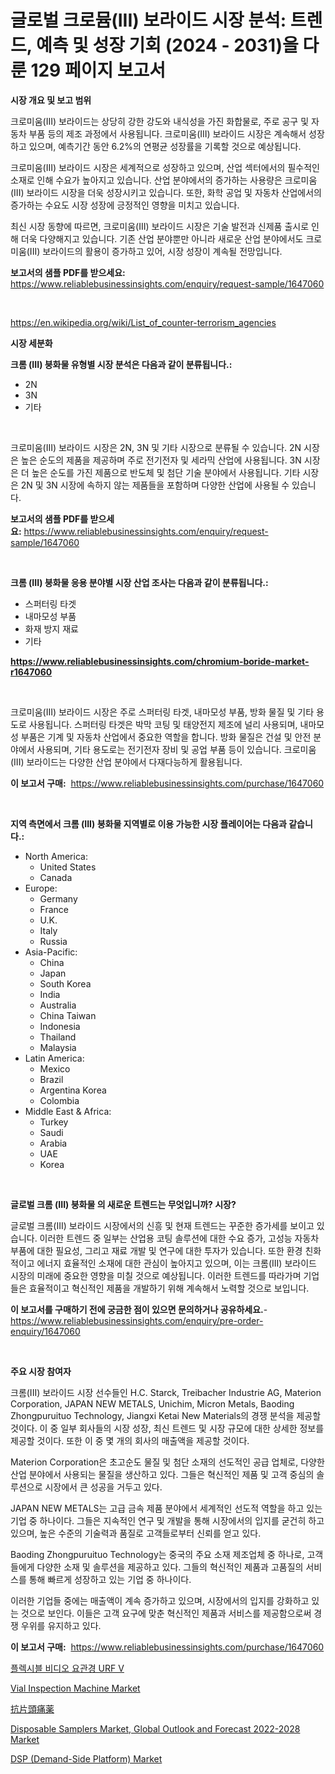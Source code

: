 <p><h1>글로벌 크로뮴(III) 보라이드 시장 분석: 트렌드, 예측 및 성장 기회 (2024 - 2031)을 다룬 129 페이지 보고서</h1></p><p><strong>시장 개요 및 보고 범위</strong></p>
<p><p>크로미움(III) 보라이드는 상당히 강한 강도와 내식성을 가진 화합물로, 주로 공구 및 자동차 부품 등의 제조 과정에서 사용됩니다. 크로미움(III) 보라이드 시장은 계속해서 성장하고 있으며, 예측기간 동안 6.2%의 연평균 성장률을 기록할 것으로 예상됩니다. </p><p>크로미움(III) 보라이드 시장은 세계적으로 성장하고 있으며, 산업 섹터에서의 필수적인 소재로 인해 수요가 높아지고 있습니다. 산업 분야에서의 증가하는 사용량은 크로미움(III) 보라이드 시장을 더욱 성장시키고 있습니다. 또한, 화학 공업 및 자동차 산업에서의 증가하는 수요도 시장 성장에 긍정적인 영향을 미치고 있습니다.</p><p>최신 시장 동향에 따르면, 크로미움(III) 보라이드 시장은 기술 발전과 신제품 출시로 인해 더욱 다양해지고 있습니다. 기존 산업 분야뿐만 아니라 새로운 산업 분야에서도 크로미움(III) 보라이드의 활용이 증가하고 있어, 시장 성장이 계속될 전망입니다.</p></p>
<p><strong>보고서의 샘플 PDF를 받으세요:</strong> <a href="https://www.reliablebusinessinsights.com/enquiry/request-sample/1647060">https://www.reliablebusinessinsights.com/enquiry/request-sample/1647060</a></p>
<p>&nbsp;</p>
<p><a href="https://en.wikipedia.org/wiki/List_of_counter-terrorism_agencies">https://en.wikipedia.org/wiki/List_of_counter-terrorism_agencies</a></p>
<p><strong>시장 세분화</strong></p>
<p><strong>크롬 (III) 붕화물 유형별 시장 분석은 다음과 같이 분류됩니다.:</strong></p>
<p><ul><li>2N</li><li>3N</li><li>기타</li></ul></p>
<p>&nbsp;</p>
<p><p>크로미움(III) 보라이드 시장은 2N, 3N 및 기타 시장으로 분류될 수 있습니다. 2N 시장은 높은 순도의 제품을 제공하며 주로 전기전자 및 세라믹 산업에 사용됩니다. 3N 시장은 더 높은 순도를 가진 제품으로 반도체 및 첨단 기술 분야에서 사용됩니다. 기타 시장은 2N 및 3N 시장에 속하지 않는 제품들을 포함하며 다양한 산업에 사용될 수 있습니다.</p></p>
<p><strong>보고서의 샘플 PDF를 받으세요:</strong>&nbsp;<a href="https://www.reliablebusinessinsights.com/enquiry/request-sample/1647060">https://www.reliablebusinessinsights.com/enquiry/request-sample/1647060</a></p>
<p>&nbsp;</p>
<p><strong> 크롬 (III) 붕화물 응용 분야별 시장 산업 조사는 다음과 같이 분류됩니다.:</strong></p>
<p><ul><li>스퍼터링 타겟</li><li>내마모성 부품</li><li>화재 방지 재료</li><li>기타</li></ul></p>
<p><strong><a href="https://www.reliablebusinessinsights.com/chromium-boride-market-r1647060">https://www.reliablebusinessinsights.com/chromium-boride-market-r1647060</a></strong></p>
<p>&nbsp;</p>
<p><p>크로미움(III) 보라이드 시장은 주로 스퍼터링 타겟, 내마모성 부품, 방화 물질 및 기타 용도로 사용됩니다. 스퍼터링 타겟은 박막 코팅 및 태양전지 제조에 널리 사용되며, 내마모성 부품은 기계 및 자동차 산업에서 중요한 역할을 합니다. 방화 물질은 건설 및 안전 분야에서 사용되며, 기타 용도로는 전기전자 장비 및 공업 부품 등이 있습니다. 크로미움(III) 보라이드는 다양한 산업 분야에서 다재다능하게 활용됩니다.</p></p>
<p><strong>이 보고서 구매:</strong>&nbsp; <a href="https://www.reliablebusinessinsights.com/purchase/1647060">https://www.reliablebusinessinsights.com/purchase/1647060</a></p>
<p>&nbsp;</p>
<p><strong>지역 측면에서 크롬 (III) 붕화물 지역별로 이용 가능한 시장 플레이어는 다음과 같습니다.:</strong></p>
<p><ul>
    <li>
        North America:
        <ul>
            <li>United States</li>
            <li>Canada</li>
        </ul>
    </li>
    <li>
        Europe:
        <ul>
            <li>Germany</li>
            <li>France</li>
            <li>U.K.</li>
            <li>Italy</li>
            <li>Russia</li>
        </ul>
    </li>
    <li>
        Asia-Pacific:
        <ul>
            <li>China</li>
            <li>Japan</li>
            <li>South Korea</li>
            <li>India</li>
            <li>Australia</li>
            <li>China Taiwan</li>
            <li>Indonesia</li>
            <li>Thailand</li>
            <li>Malaysia</li>
        </ul>
    </li>
    <li>
        Latin America:
        <ul>
            <li>Mexico</li>
            <li>Brazil</li>
            <li>Argentina Korea</li>
            <li>Colombia</li>
        </ul>
    </li>
    <li>
        Middle East & Africa:
        <ul>
            <li>Turkey</li>
            <li>Saudi</li>
            <li>Arabia</li>
            <li>UAE</li>
            <li>Korea</li>
        </ul>
    </li>
    </ul></p>
<p>&nbsp;</p>
<p><strong>글로벌 크롬 (III) 붕화물 의 새로운 트렌드는 무엇입니까? 시장?</strong></p>
<p><p>글로벌 크롬(III) 보라이드 시장에서의 신흥 및 현재 트렌드는 꾸준한 증가세를 보이고 있습니다. 이러한 트렌드 중 일부는 산업용 코팅 솔루션에 대한 수요 증가, 고성능 자동차 부품에 대한 필요성, 그리고 재료 개발 및 연구에 대한 투자가 있습니다. 또한 환경 친화적이고 에너지 효율적인 소재에 대한 관심이 높아지고 있으며, 이는 크롬(III) 보라이드 시장의 미래에 중요한 영향을 미칠 것으로 예상됩니다. 이러한 트렌드를 따라가며 기업들은 효율적이고 혁신적인 제품을 개발하기 위해 계속해서 노력할 것으로 보입니다.</p></p>
<p><strong>이 보고서를 구매하기 전에 궁금한 점이 있으면 문의하거나 공유하세요.</strong>- <a href="https://www.reliablebusinessinsights.com/enquiry/pre-order-enquiry/1647060">https://www.reliablebusinessinsights.com/enquiry/pre-order-enquiry/1647060</a></p>
<p>&nbsp;</p>
<p><strong>주요 시장 참여자</strong></p>
<p><p>크롬(III) 보라이드 시장 선수들인 H.C. Starck, Treibacher Industrie AG, Materion Corporation, JAPAN NEW METALS, Unichim, Micron Metals, Baoding Zhongpuruituo Technology, Jiangxi Ketai New Materials의 경쟁 분석을 제공할 것이다. 이 중 일부 회사들의 시장 성장, 최신 트렌드 및 시장 규모에 대한 상세한 정보를 제공할 것이다. 또한 이 중 몇 개의 회사의 매출액을 제공할 것이다.</p><p>Materion Corporation은 초고순도 물질 및 첨단 소재의 선도적인 공급 업체로, 다양한 산업 분야에서 사용되는 물질을 생산하고 있다. 그들은 혁신적인 제품 및 고객 중심의 솔루션으로 시장에서 큰 성공을 거두고 있다.</p><p>JAPAN NEW METALS는 고급 금속 제품 분야에서 세계적인 선도적 역할을 하고 있는 기업 중 하나이다. 그들은 지속적인 연구 및 개발을 통해 시장에서의 입지를 굳건히 하고 있으며, 높은 수준의 기술력과 품질로 고객들로부터 신뢰를 얻고 있다.</p><p>Baoding Zhongpuruituo Technology는 중국의 주요 소재 제조업체 중 하나로, 고객들에게 다양한 소재 및 솔루션을 제공하고 있다. 그들의 혁신적인 제품과 고품질의 서비스를 통해 빠르게 성장하고 있는 기업 중 하나이다.</p><p>이러한 기업들 중에는 매출액이 계속 증가하고 있으며, 시장에서의 입지를 강화하고 있는 것으로 보인다. 이들은 고객 요구에 맞춘 혁신적인 제품과 서비스를 제공함으로써 경쟁 우위를 유지하고 있다.</p></p>
<p><strong>이 보고서 구매:</strong>&nbsp;&nbsp;<a href="https://www.reliablebusinessinsights.com/purchase/1647060">https://www.reliablebusinessinsights.com/purchase/1647060</a></p>
<p><p><a href="https://github.com/TobyKub4685/Market-Research-Report-List-2/blob/main/9906763177193.md">플렉시블 비디오 요관경 URF V</a></p><p><a href="https://github.com/setiawananhar13/Market-Research-Report-List-1/blob/main/vial-inspection-machine-market.md">Vial Inspection Machine Market</a></p><p><a href="https://github.com/zjkmgcs938405/Market-Research-Report-List-2/blob/main/7506076164222.md">抗片頭痛薬</a></p><p><a href="https://www.linkedin.com/pulse/disposable-samplers-market-global-outlook-forecast-2022-2028-yyrff?trackingId=ISXeAibaqlq1SDSO1%2FiGiA%3D%3D">Disposable Samplers Market, Global Outlook and Forecast 2022-2028 Market</a></p><p><a href="https://www.linkedin.com/pulse/dsp-demand-side-platform-market-forecasts-trends-impact-analysis-akl7f?trackingId=a7g7%2FW%2FogIE6DGzLCO6eOg%3D%3D">DSP (Demand-Side Platform) Market</a></p></p>